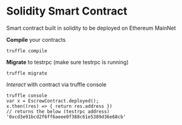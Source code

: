 # Solidity Smart Contract
Smart contract built in solidity to be deployed on Ethereum MainNet

**Compile** your contracts
	
	truffle compile

**Migrate** to testrpc (make sure testrpc is running)

	truffle migrate

*Interact* with contract via truffle console

    truffle console
    var x = EscrowContract.deployed();
	x.then((res) => { return res.address })
	// returns the below (testrpc address)
	'0xcd3e91bcd2f6ff6aeee0f388c61e5389d36e68cb'
